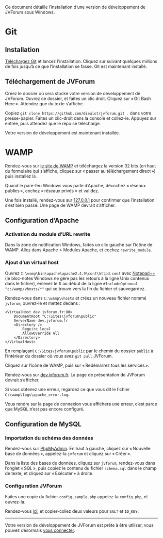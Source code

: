 ﻿Ce document détaille l’installation d’une version de développement de JVForum sous Windows.

# Git

## Installation

[Téléchargez Git](https://git-scm.com/download/win) et lancez l’installation. Cliquez sur suivant quelques millions de fois jusqu’à ce que l’installation se fasse. Git est maintenant installé.

## Téléchargement de JVForum

Créez le dossier où sera stocké votre version de développement de JVForum. Ouvrez ce dossier, et faites un clic droit. Cliquez sur « Git Bash Here ». Attendez que du texte s’affiche.

Copiez `git clone https://github.com/dieulot/jvforum.git .` dans votre presse-papier. Faites un clic-droit dans la console et collez-le. Appuyez sur entrée, puis attendez que le repo se télécharge.

Votre version de développement est maintenant installée.

# WAMP

Rendez-vous sur [le site de WAMP](http://www.wampserver.com/#download-wrapper) et téléchargez la version 32 bits (en haut du formulaire qui s’affiche, cliquez sur « passer au téléchargement direct ») puis installez la.

Quand le pare-feu Windows vous parle d’Apache, décochez « réseaux publics », cochez « réseaux privés » et validez.

Une fois installé, rendez-vous sur [127.0.0.1](http://127.0.0.1/) pour confirmer que l’installation s’est bien passé. Une page de WAMP devrait s’afficher.

## Configuration d’Apache

### Activation du module d’URL rewrite

Dans la zone de notification Windows, faites un clic gauche sur l’icône de WAMP. Allez dans Apache > Modules Apache, et cochez `rewrite_module`.

### Ajout d’un virtual host

Ouvrez `C:\wamp\bin\apache\apache2.4.9\conf\httpd.conf` avec [Notepad++](https://notepad-plus-plus.org/download/v6.8.6.html) (le bloc-notes Windows ne gère pas les retours à la ligne Unix contenus dans le fichier), enlevez le # au début de la ligne `#IncludeOptional "c:/wamp/vhosts/*"` qui se trouve vers la fin du fichier et sauvegardez.

Rendez-vous dans `C:\wamp\vhosts` et créez un nouveau fichier nommé `jvforum`, ouvrez-le et mettez dedans :

```
<VirtualHost dev.jvforum.fr:80>
	DocumentRoot "C:\Sites\jvforum\public"
	ServerName dev.jvforum.fr
	<Directory />
		Require local
		AllowOverride All
	</Directory>
</VirtualHost>
```

En remplaçant `C:\Sites\jvforum\public` par le chemin du dossier `public` à l’intérieur du dossier où vous avez `git pull` JVForum.

Cliquez sur l’icône de WAMP, puis sur « Redémarrez tous les services ».

Rendez-vous sur [dev.jvforum.fr](http://dev.jvforum.fr/). La page de présentation de JVForum devrait s’afficher.

Si vous obtenez une erreur, regardez ce que vous dit le fichier `C:\wamp\logs\apache_error.log`.

Vous rendre sur la page de connexion vous affichera une erreur, c’est parce que MySQL n’est pas encore configuré.

## Configuration de MySQL

### Importation du schéma des données

Rendez-vous sur [PhpMyAdmin](http://localhost/phpmyadmin/). En haut à gauche, cliquez sur « Nouvelle base de données », appelez-la `jvforum` et cliquez sur « Créer ».

Dans la liste des bases de données, cliquez sur `jvforum`, rendez-vous dans l’onglet « SQL », puis copiez le contenu du fichier `schema.sql` dans le champ de texte, et cliquez sur « Exécuter » à droite.

### Configuration JVForum

Faites une copie du fichier `config.sample.php` appelez-la `config.php`, et ouvrez-la.

Rendez-vous [ici](https://api.wordpress.org/secret-key/1.1/salt/), et copier-collez deux valeurs pour `SALT` et `ID_KEY`.

***

Votre version de développement de JVForum est prête à être utiliser, vous pouvez désormais [vous connecter](http://dev.jvforum.fr/connexion).
